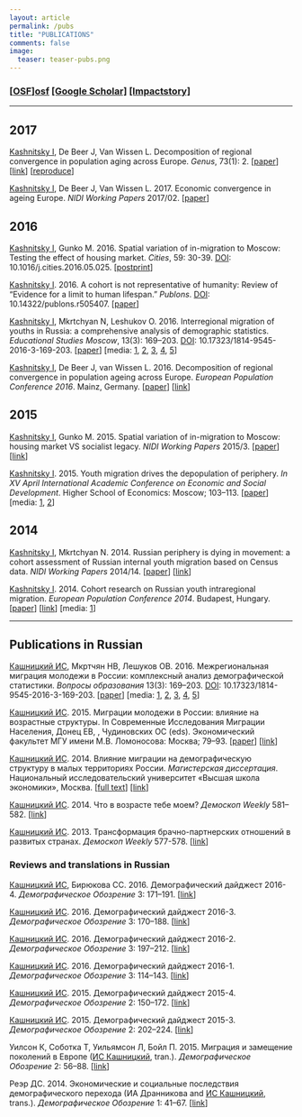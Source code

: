 ```yaml
---
layout: article
permalink: /pubs
title: "PUBLICATIONS"
comments: false
image:
  teaser: teaser-pubs.png
---
```


### [[OSF]][osf] [[Google Scholar]][gs] [[Impactstory]][is]

***

## 2017

[Kashnitsky I](https://ikashnitsky.github.io/me), De Beer J, Van Wissen L. Decomposition of regional convergence in population aging across Europe. *Genus*, 73(1): 2. 
[[paper](/doc/pubs/1705-genus-ik.pdf)] 
[[link](https://doi.org/10.1186/s41118-017-0018-2)] 
[[reproduce](https://github.com/ikashnitsky/genus-2017)]   


[Kashnitsky I](https://ikashnitsky.github.io/me), De Beer J, Van Wissen L. 2017. Economic convergence in ageing Europe. *NIDI Working Papers* 2017/02. 
[[paper](/doc/pubs/1702-nidi-wp-ik.pdf)]  

## 2016

[Kashnitsky I](https://ikashnitsky.github.io/me), Gunko M. 2016. Spatial variation of in-migration to Moscow: Testing the effect of housing market. *Cities*, 59: 30-39. [DOI](https://doi.org/10.1016/j.cities.2016.05.025): 10.1016/j.cities.2016.05.025. [[postprint](/doc/pubs/1611-cities-ik.pdf)]  

[Kashnitsky I](https://ikashnitsky.github.io/me). 2016. A cohort is not representative of humanity: Review of “Evidence for a limit to human lifespan.” *Publons*. [DOI](https://doi.org/10.14322/publons.r505407): 10.14322/publons.r505407. 
[[paper](/doc/pubs/1610-publons-ik.pdf)]  

[Kashnitsky I](https://ikashnitsky.github.io/me), Mkrtchyan N, Leshukov O. 2016. Interregional migration of youths in Russia: a comprehensive analysis of demographic statistics. *Educational Studies Moscow*, 13(3): 169–203. [DOI](https://doi.org/10.17323/1814-9545-2016-3-169-203): 10.17323/1814-9545-2016-3-169-203. 
[[paper](/doc/pubs/1609-esm-ik.pdf)] 
[media: 
[1](http://www.bbc.com/russian/news-37455100), 
[2](http://mel.fm/2016/09/26/spb), 
[3](https://yodnews.ru/2016/09/30/kuda-uezzhaet-rossijskaya-molodezh), 
[4](https://www.riatomsk.ru/article/20160926/tomskaya-oblastj-v-liderah-po-privlecheniyu-molodezhi-iz-drugih-regionov), 
[5](http://nsk.rbc.ru/nsk/freenews/57f114d09a794750fb16da29)]  

[Kashnitsky I](https://ikashnitsky.github.io/me), De Beer J, van Wissen L. 2016. Decomposition of regional convergence in population ageing across Europe. *European Population Conference 2016*. Mainz, Germany. [[paper](/doc/pubs/1609-epc-ik.pdf)] 
[[link](http://epc2016.princeton.edu/abstracts/161065)]   

## 2015

[Kashnitsky I](https://ikashnitsky.github.io/me), Gunko M. 2015. Spatial variation of in-migration to Moscow: housing market VS socialist legacy. *NIDI Working Papers* 2015/3. 
[[paper](/doc/pubs/1511-nidi-wp-ik.pdf)] 
[[link](http://www.nidi.nl/shared/content/output/papers/nidi-wp-2015-03.pdf)]  

[Kashnitsky I](https://ikashnitsky.github.io/me). 2015. Youth migration drives the depopulation of periphery. *In XV April International Academic Conference on Economic and Social Development*. Higher School of Economics: Moscow; 103–113. 
[[paper](/doc/pubs/1501-hse-april-ik.pdf)] 
[media: 
[1](https://iq.hse.ru/news/177667817.html),
[2](http://echo.msk.ru/programs/poehali/1295190-echo)]  

## 2014

[Kashnitsky I](https://ikashnitsky.github.io/me), Mkrtchyan N. 2014. Russian periphery is dying in movement: a cohort assessment of Russian internal youth migration based on Census data. *NIDI Working Papers* 2014/14. 
[[paper](/doc/pubs/1412-nidi-wp-ik.pdf)] 
[[link](www.nidi.nl/shared/content/output/papers/nidi-wp-2014-14.pdf)]  

[Kashnitsky I](https://ikashnitsky.github.io/me). 2014. Cohort research on Russian youth intraregional migration. *European Population Conference 2014*. Budapest, Hungary. 
[[paper](/doc/pubs/1406-epc-ik.pdf)] 
[[link](http://epc2014.princeton.edu/papers/140465)] 
[media: 
[1](http://bg.ru/society/v_rossii_vymirajut_melkie_goroda-22208)]  


***

## Publications in Russian

[Кашницкий ИС](https://ikashnitsky.github.io/me), Мкртчян НВ, Лешуков ОВ. 2016. Межрегиональная миграция молодежи в России: комплексный анализ демографической статистики. *Вопросы образования* 13(3): 169–203. [DOI](https://doi.org/10.17323/1814-9545-2016-3-169-203): 10.17323/1814-9545-2016-3-169-203. 
[[paper](/doc/pubs/1609-esm-ru-ik.pdf)] 
[media: 
[1](http://www.bbc.com/russian/news-37455100), 
[2](http://mel.fm/2016/09/26/spb), 
[3](https://yodnews.ru/2016/09/30/kuda-uezzhaet-rossijskaya-molodezh), 
[4](https://www.riatomsk.ru/article/20160926/tomskaya-oblastj-v-liderah-po-privlecheniyu-molodezhi-iz-drugih-regionov), 
[5](http://nsk.rbc.ru/nsk/freenews/57f114d09a794750fb16da29)]  

[Кашницкий ИС](https://ikashnitsky.github.io/me). 2015. Миграции молодежи в России: влияние на возрастные структуры. In Современные Исследования Миграции Населения, Донец ЕВ, , Чудиновских ОС (eds). Экономический факультет МГУ имени М.В. Ломоносова: Москва; 79–93. 
[[paper](/doc/pubs/1501-msu-ik.pdf)]
[[link](http://www.econ.msu.ru/sys/raw.php?o=30120&p=attachment)]

[Кашницкий ИС](https://ikashnitsky.github.io/me). 2014. Влияние миграции на демографическую структуру в малых территориях России. *Магистерская диссертация*. Национальный исследовательский университет «Высшая школа экономики», Москва. 
[[full text](/doc/pubs/1406-hse-master-ik.pdf)] 
[[link](https://www.hse.ru/edu/vkr/125155517)]

[Кашницкий ИС](https://ikashnitsky.github.io/me). 2014. Что в возрасте тебе моем? *Демоскоп Weekly* 581–582. 
[[link](http://demoscope.ru/weekly/2014/0581/tema01.php)]

[Кашницкий ИС](https://ikashnitsky.github.io/me). 2013. Трансформация брачно-партнерских отношений в развитых странах. *Демоскоп Weekly* 577-578. 
[[link](http://demoscope.ru/weekly/2013/0577/student01.php)]




### Reviews and translations in Russian

[Кашницкий ИС](https://ikashnitsky.github.io/me), Бирюкова СС. 2016. Демографический дайджест 2016-4. *Демографическое Обозрение* 3: 171–191. 
[[link](https://demreview.hse.ru/2016--4/202163189.html)]

[Кашницкий ИС](https://ikashnitsky.github.io/me). 2016. Демографический дайджест 2016-3. *Демографическое Обозрение* 3: 170–188. 
[[link](https://demreview.hse.ru/2016--3/196886615.html)]

[Кашницкий ИС](https://ikashnitsky.github.io/me). 2016. Демографический дайджест 2016-2. *Демографическое Обозрение* 3: 197–212. 
[[link](https://demreview.hse.ru/2016--2/190973840.html)]

[Кашницкий ИС](https://ikashnitsky.github.io/me). 2016. Демографический дайджест 2016-1. *Демографическое Обозрение* 3: 114–143.
[[link](https://demreview.hse.ru/2016--1/185829684.html)]

[Кашницкий ИС](https://ikashnitsky.github.io/me). 2015. Демографический дайджест 2015-4. *Демографическое Обозрение* 2: 150–172. 
[[link](https://demreview.hse.ru/2015–4/179986337.html)]

[Кашницкий ИС](https://ikashnitsky.github.io/me). 2015. Демографический дайджест 2015-3. *Демографическое Обозрение* 2: 202–224. 
[[link](https://demreview.hse.ru/2015--3/174844051.html)]

Уилсон К, Соботка Т, Уильямсон Л, Бойл П. 2015. Миграция и замещение поколений в Европе ([ИС Кашницкий](https://ikashnitsky.github.io/me), tran.). *Демографическое Обозрение* 2: 56–88. 
[[link](http://demreview.hse.ru/2015–1/163566778.html)]

Реэр ДС. 2014. Экономические и социальные последствия демографического перехода (ИА Дранникова and [ИС Кашницкий](https://ikashnitsky.github.io/me), trans.). *Демографическое Обозрение* 1: 41–67. 
[[link](https://demreview.hse.ru/2014--4/150230090.html)]







[osf]: https://osf.io/n6usx/
[gs]: https://scholar.google.nl/citations?hl=en&user=tSQW1XYAAAAJ&imq=Ilya+Kashnitsky&btnA=1
[is]: https://impactstory.org/u/0000-0003-1835-8687
